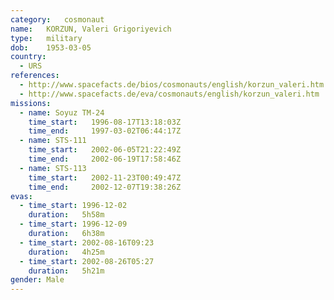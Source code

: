 ```yaml
---
category:	cosmonaut
name:	KORZUN, Valeri Grigoriyevich 
type:	military
dob:	1953-03-05
country:
  - URS
references:
  - http://www.spacefacts.de/bios/cosmonauts/english/korzun_valeri.htm
  - http://www.spacefacts.de/eva/cosmonauts/english/korzun_valeri.htm
missions:
  - name: Soyuz TM-24
    time_start:   1996-08-17T13:18:03Z
    time_end:     1997-03-02T06:44:17Z
  - name: STS-111
    time_start:   2002-06-05T21:22:49Z
    time_end:     2002-06-19T17:58:46Z
  - name: STS-113
    time_start:   2002-11-23T00:49:47Z
    time_end:     2002-12-07T19:38:26Z
evas:
  - time_start: 1996-12-02
    duration:   5h58m
  - time_start: 1996-12-09
    duration:   6h38m
  - time_start: 2002-08-16T09:23
    duration:   4h25m
  - time_start: 2002-08-26T05:27
    duration:   5h21m
gender:	Male
---
```


